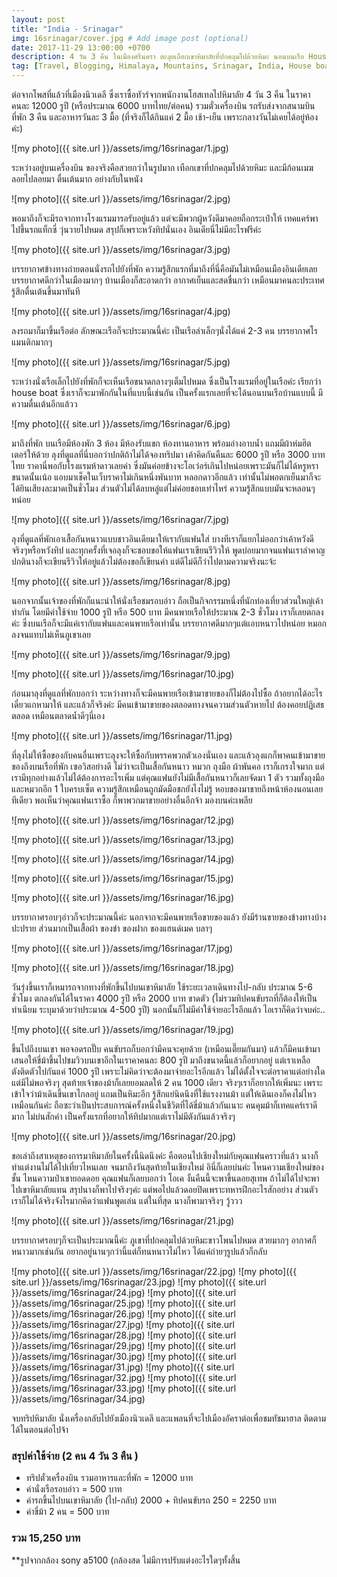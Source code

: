 ```yaml
---
layout: post
title: "India - Srinagar"
img: 16srinagar/cover.jpg # Add image post (optional)
date: 2017-11-29 13:00:00 +0700
description: 4 วัน 3 คืน ในเมืองศรีนครา ตะลุยเถือกเขาหิมาลัยที่ปกคลุมไปด้วยหิมะ นอนบนเรือ House boat และบรรยากาศสุดโรแมนติก
tag: [Travel, Blogging, Himalaya, Mountains, Srinagar, India, House boat, หิมาลัย, อินเดีย ]
---
```


ต่อจากโพสที่แล้วที่เมืองนิวเดลี ซึ่งเราซื้อทัวร์จากพนักงานโฮสเทลไปหิมาลัย 4 วัน 3 คืน ในราคาคนละ 12000 รูปี (หรือประมาณ 6000 บาทไทย/ต่อคน) รวมตั๋วเครื่องบิน รถรับส่งจากสนามบิน ที่พัก 3 คืน และอาหารวันละ 3 มื้อ (ที่จริงก็ได้กินแค่ 2 มื้อ เช้า-เย็น เพราะกลางวันไม่เคยได้อยู่ห้องค่ะ)

![my photo]({{ site.url }}/assets/img/16srinagar/1.jpg)

ระหว่างอยู่บนเครื่องบิน ของจริงคือสวยกว่าในรูปมาก เทือกเขาที่ปกคลุมไปด้วยหิมะ และมีก้อนเมฆลอยไปลอยมา ตื่นเต้นมาก อย่างกับในหนัง

![my photo]({{ site.url }}/assets/img/16srinagar/2.jpg)

พอมาถึงก็จะมีรถจากทางโรงแรมมารอรับอยู่แล้ว แต่จะมีพวกผู้หวังดีมาคอยถือกระเป๋าให้ เทคแคร์พาไปขึ้นรถแท็กซี่ วุ่นวายไปหมด สรุปก็เพราะหวังทิปนั่นเอง อินเดียนี่ไม่มีอะไรฟรีค่ะ

![my photo]({{ site.url }}/assets/img/16srinagar/3.jpg)

บรรยากาศข้างทางถ่ายตอนนั่งรถไปยังที่พัก ความรู้สึกแรกที่มาถึงที่นี่คือมันไม่เหมือนเมืองอินเดียเลย บรรยากาศดีกว่าในเมืองมากๆ บ้านเมืองก็สะอาดกว่า อากาศเย็นและสดชื่นกว่า เหมือนมาคนละประเทศ รู้สึกตื่นเต้นขึ้นมาทันที

![my photo]({{ site.url }}/assets/img/16srinagar/4.jpg)

ลงรถมาก็มาขึ้นเรือต่อ ลักษณะเรือก็จะประมาณนี้ค่ะ เป็นเรือลำเล็กๆนั่งได้แค่ 2-3 คน บรรยากาศโรแมนติกมากๆ

![my photo]({{ site.url }}/assets/img/16srinagar/5.jpg)

ระหว่างนั่งเรือเล็กไปยังที่พักก็จะเห็นเรือขนาดกลางๆเต็มไปหมด ซึ่งเป็นโรงแรมที่อยู่ในเรือค่ะ เรียกว่า house boat ซึ่งเราก็จะมาพักกันในที่แบบนี้เช่นกัน เป็นครั้งแรกเลยที่จะได้นอนบนเรือบ้านแบบนี้ มีความตื่นเต้นอีกแล้วว

![my photo]({{ site.url }}/assets/img/16srinagar/6.jpg)

มาถึงที่พัก บนเรือมีห้องพัก 3 ห้อง มีห้องรับแขก ห้องทานอาหาร พร้อมอ่างอาบน้ำ แถมมีผ้าห่มฮิตเตอร์ให้ด้วย ลุงที่ดูแลที่นี่บอกว่าปกติถ้าไม่ได้จองทริปมา เค้าคิดกันคืนละ 6000 รูปี หรือ 3000 บาทไทย ราคานี่พอกับโรงแรมห้าดาวเลยค่า ซึ่งมันค่อยข้างจะโอเว่อร์เกินไปหน่อยเพราะมันก็ไม่ได้หรูหราขนาดนั้นเน้อ แอบมาเช็คในเว็บราคาไม่เกินหนึ่งพันบาท หลอกดาวอีกแล้ว เท่านั้นไม่พอตกเย็นมาก็จะได้ยินเสียงละมาดเป็นชั่วโมง ส่วนตัวไม่ได้ลบหลู่แต่ไม่ค่อยชอบเท่าไหร่ ความรู้สึกแบบมันจะหลอนๆหน่อย

![my photo]({{ site.url }}/assets/img/16srinagar/7.jpg)

ลุงที่ดูแลที่พักเอาเสื้อกันหนาวแบบชาวอินเดียมาให้เรากับแฟนใส่ บางทีเราก็แยกไม่ออกว่าเค้าหวังดีจริงๆหรือหวังทิป และทุกครั้งที่เจอลุงก็จะชอบขอให้แฟนเราเขียนรีวิวให้ พูดบ่อยมากจนแฟนเราลำคาญ ปกตินางก็จะเขียนรีวิวให้อยู่แล้วไม่ต้องขอก็เขียนค่า แต่ดีไม่ดีก็ว่าไปตามความจริงนะจ้ะ

![my photo]({{ site.url }}/assets/img/16srinagar/8.jpg)

นอกจากนั้นเจ้าของที่พักก็แนะนำให้นั่งเรือชมรอบอ่าว ถือเป็นกิจกรรมหนึ่งที่นักท่องเที่ยวส่วนใหญ่เค้าทำกัน โดยมีค่าใช้จ่าย 1000 รูปี หรือ 500 บาท มีคนพายเรือให้ประมาณ 2-3 ชั่วโมง เราก็เลยตกลงค่ะ ซึ่งบนเรือก็จะมีแค่เรากับแฟนและคนพายเรือเท่านั้น บรรยากาศดีมากๆแต่แอบหนาวไปหน่อย หมอกลงจนแทบไม่เห็นภูเขาเลย

![my photo]({{ site.url }}/assets/img/16srinagar/9.jpg)

![my photo]({{ site.url }}/assets/img/16srinagar/10.jpg)

ก่อนมาลุงที่ดูแลที่พักบอกว่า ระหว่างทางก็จะมีคนพายเรือเข้ามาขายของก็ไม่ต้องไปซื้อ ถ้าอยากได้อะไรเดี๋ยวแกหามาให้ และแล้วก็จริงค่ะ มีคนเข้ามาขายของตลอดทางจนความส่วนตัวหายไป ต้องคอยปฏิเสธตลอด เหมือนตลาดน้ำดีๆนี่เอง

![my photo]({{ site.url }}/assets/img/16srinagar/11.jpg)

ที่ลุงไม่ให้ซื้อของกับคนอื่นเพราะลุงจะให้ซื้อกับพรรคพวกตัวเองนั่นเอง และแล้วลุงแกก็พาคนเข้ามาขายของถึงบนเรือที่พัก เซอวิสอย่างดี ไม่ว่าจะเป็นเสื้อกันหนาว หมวก ถุงมือ ผ้าพันคอ เราก็เกรงใจมาก แต่เรามีทุกอย่างแล้วไม่ได้ต้องการอะไรเพิ่ม แต่คุณแฟนยังไม่มีเสื้อกันหนาวก็เลยจัดมา 1 ตัว รวมทั้งถุงมือและหมวกอีก 1 ใบครบเซ็ต  ความรู้สึกเหมือนถูกมัดมือชกยังไงไม่รู้ หอบของมาขายถึงหน้าห้องนอนเลยทีเดียว พอเห็นว่าคุณแฟนเราซื้อ ก็พาพวกมาขายอย่างอื่นอีกจ้า มองบนค่ะเพลีย

![my photo]({{ site.url }}/assets/img/16srinagar/12.jpg)

![my photo]({{ site.url }}/assets/img/16srinagar/13.jpg)

![my photo]({{ site.url }}/assets/img/16srinagar/14.jpg)

![my photo]({{ site.url }}/assets/img/16srinagar/15.jpg)

![my photo]({{ site.url }}/assets/img/16srinagar/16.jpg)

บรรยากาศรอบๆอ่าวก็จะประมาณนี้ค่ะ นอกจากจะมีคนพายเรือขายของแล้ว ยังมีร้านขายของข้างทางบ้างปะปราย ส่วนมากเป็นเสื้อผ้า ของชำ ของฝาก ของแฮนด์เมค บลาๆ

![my photo]({{ site.url }}/assets/img/16srinagar/17.jpg)

![my photo]({{ site.url }}/assets/img/16srinagar/18.jpg)

วันรุ่งขึ้นเราก็เหมารถจากทางที่พักขึ้นไปบนเขาหิมาลัย ใช้ระยะเวลาเดินทางไป-กลับ ประมาณ 5-6 ชั่วโมง ตกลงกันได้ในราคา 4000 รูปี หรือ 2000 บาท ขาดตัว (ไม่รวมทิปคนขับรถที่ก็ต้องให้เป็นทำเนียม ระบุมาด้วยว่าประมาณ 4-500 รูปี) นอกนั้นก็ไม่มีค่าใช้จ่ายอะไรอีกแล้ว ไอเราก็คิดว่าจบค่ะ..

![my photo]({{ site.url }}/assets/img/16srinagar/19.jpg)

ขึ้นไปถึงบนเขา พอจอดรถปั๊บ คนขับรถก็บอกว่ามีคนจะคุยด้วย (เหมือนเตี๊ยมกันมา) แล้วก็มีคนเข้ามาเสนอให้ขี่ม้าขึ้นไปชมวิวบนเขาอีกในเราคาคนละ 800 รูปี มาถึงขนาดนี้แล้วก็อยากอยู่ แต่เราเหลือตังติดตัวไปกันแค่ 1000 รูปี เพราะไม่คิดว่าจะต้องมาจ่ายอะไรอีกแล้ว ไม่ได้ตั้งใจจะต่อราคาแต่อย่างใด แต่มีไม่พอจริงๆ สุดท้ายเจ้าของม้าก็เลยยอมลดให้ 2 คน 1000 เดียว จริงๆเราก็อยากให้เพิ่มนะ เพราะเข้าใจว่าม้าเดินขึ้นเขาไกลอยู่ แถมเป็นหิมะอีก รู้สึกแย่นิดนึงที่ใช้แรงงานม้า แต่ให้เดินเองก็คงไม่ไหวเหมือนกันค่ะ ถือซะว่าเป็นประสบการณ์ครั้งหนึ่งในชีวิตที่ได้ขี่ม้าแล้วกันเนาะ คนคุมม้าก็เทคแคร์เราดีมาก ไม่บ่นสักคำ เป็นครั้งแรกที่อยากให้ทิปมากแต่เราไม่มีตังกันแล้วจริงๆ

![my photo]({{ site.url }}/assets/img/16srinagar/20.jpg)

ขอเล่าถึงสาเหตุของการมาหิมาลัยในครั้งนี้นิดนึงค่ะ คือตอนไปเชียงใหม่กับคุณแฟนคราวที่แล้ว นางก็ทำแต่งานไม่ได้ไปเที่ยวไหนเลย จนมาถึงวันสุดท้ายในเชียงใหม่ อินี่ก็เลยบ่นค่ะ ไหนความเชียงใหม่ของชั้น ไหนความป่าเขายอดดอย คุณแฟนก็เลยบอกว่า โอเค งั้นคืนนี้จะพาขี้นดอยสุเทพ ถ้าไม่ได้ไปจะพาไปเขาหิมาลัยแทน สรุปนางก็พาไปจริงๆค่ะ แต่พอไปแล้วดอยปิดเพราะทหารฝึกอะไรสักอย่าง ส่วนตัวเราก็ไม่ได้จริงจังไรมากคิดว่าแฟนพูดเล่น แต่ในที่สุด นางก็พามาจริงๆ วู้ววว

![my photo]({{ site.url }}/assets/img/16srinagar/21.jpg)

บรรยากาศรอบๆก็จะเป็นประมาณนี้ค่ะ ภูเขาที่ปกคลุมไปด้วยหิมะขาวโพนไปหมด สวยมากๆ อากาศก็หนาวมากเช่นกัน อยากอยู่นานๆกว่านี้แต่ก็ทนหนาวไม่ไหว ได้แค่ถ่ายๆรูปแล้วก็กลับ

![my photo]({{ site.url }}/assets/img/16srinagar/22.jpg)
![my photo]({{ site.url }}/assets/img/16srinagar/23.jpg)
![my photo]({{ site.url }}/assets/img/16srinagar/24.jpg)
![my photo]({{ site.url }}/assets/img/16srinagar/25.jpg)
![my photo]({{ site.url }}/assets/img/16srinagar/26.jpg)
![my photo]({{ site.url }}/assets/img/16srinagar/27.jpg)
![my photo]({{ site.url }}/assets/img/16srinagar/28.jpg)
![my photo]({{ site.url }}/assets/img/16srinagar/29.jpg)
![my photo]({{ site.url }}/assets/img/16srinagar/30.jpg)
![my photo]({{ site.url }}/assets/img/16srinagar/31.jpg)
![my photo]({{ site.url }}/assets/img/16srinagar/32.jpg)
![my photo]({{ site.url }}/assets/img/16srinagar/33.jpg)
![my photo]({{ site.url }}/assets/img/16srinagar/34.jpg)

จบทริปหิมาลัย นั่งเครื่องกลับไปยังเมืองนิวเดลี และแพลนที่จะไปเมืองอัคราต่อเพื่อชมทัชมาฮาล ติดตามได้ในตอนต่อไปจ้า

### สรุปค่าใช้จ่าย (2 คน 4 วัน 3 คืน )  
- ทริปตั๋วเครื่องบิน รวมอาหารและที่พัก = 12000 บาท  
- ค่านั่งเรือรอบอ่าว = 500 บาท  
- ค่ารถขึ้นไปบนเขาหิมาลัย (ไป-กลับ) 2000 + ทิปคนขับรถ 250 = 2250  บาท
- ค่าขี่ม้า 2 คน = 500 บาท  
### รวม 15,250 บาท  

**รูปจากกล้อง sony a5100 (กล้องสด ไม่มีการปรับแต่งอะไรใดๆทั้งสิ้น
